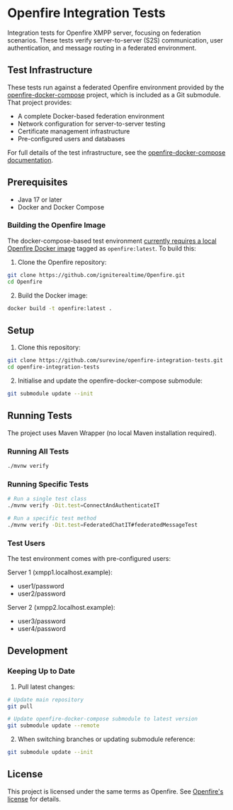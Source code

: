 # Openfire Integration Tests

Integration tests for Openfire XMPP server, focusing on federation scenarios. These tests verify server-to-server (S2S) communication, user authentication, and message routing in a federated environment.

## Test Infrastructure

These tests run against a federated Openfire environment provided by the [openfire-docker-compose](https://github.com/surevine/openfire-docker-compose) project, which is included as a Git submodule. That project provides:

- A complete Docker-based federation environment
- Network configuration for server-to-server testing
- Certificate management infrastructure
- Pre-configured users and databases

For full details of the test infrastructure, see the [openfire-docker-compose documentation](https://github.com/surevine/openfire-docker-compose/blob/main/federation/README.md).

## Prerequisites

- Java 17 or later
- Docker and Docker Compose

### Building the Openfire Image

The docker-compose-based test environment [currently requires a local Openfire Docker image](https://github.com/surevine/openfire-docker-compose/issues/77) tagged as `openfire:latest`. To build this:

1. Clone the Openfire repository:
```bash
git clone https://github.com/igniterealtime/Openfire.git
cd Openfire
```

2. Build the Docker image:
```bash
docker build -t openfire:latest .
```

## Setup

1. Clone this repository:
```bash
git clone https://github.com/surevine/openfire-integration-tests.git
cd openfire-integration-tests
```

2. Initialise and update the openfire-docker-compose submodule:
```bash
git submodule update --init
```

## Running Tests

The project uses Maven Wrapper (no local Maven installation required).

### Running All Tests
```bash
./mvnw verify
```

### Running Specific Tests
```bash
# Run a single test class
./mvnw verify -Dit.test=ConnectAndAuthenticateIT

# Run a specific test method
./mvnw verify -Dit.test=FederatedChatIT#federatedMessageTest
```

### Test Users

The test environment comes with pre-configured users:

Server 1 (xmpp1.localhost.example):
- user1/password
- user2/password

Server 2 (xmpp2.localhost.example):
- user3/password
- user4/password

## Development

### Keeping Up to Date

1. Pull latest changes:
```bash
# Update main repository
git pull

# Update openfire-docker-compose submodule to latest version
git submodule update --remote
```

2. When switching branches or updating submodule reference:
```bash
git submodule update --init
```

## License

This project is licensed under the same terms as Openfire. See [Openfire's license](https://github.com/igniterealtime/Openfire/blob/main/LICENSE.txt) for details.